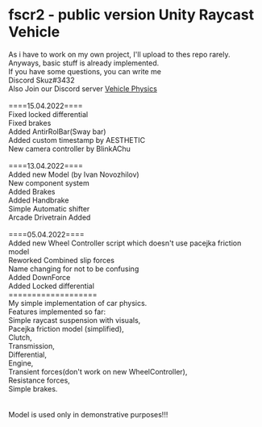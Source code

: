 # fscr2 - public version Unity Raycast Vehicle 
As i have to work on my own project, I'll upload to thes repo rarely. Anyways, basic stuff is already implemented. <br>If you have some questions, you can write me<br> Discord Skuz#3432<br>
Also Join our Discord server <a href="https://discord.gg/U2rcepWvuu">Vehicle Physics</a>
<br><br>
====15.04.2022====<br>
Fixed locked differential<br>
Fixed brakes<br>
Added AntirRolBar(Sway bar)<br>
Added custom timestamp by AESTHETIC<br>
New camera controller by BlinkAChu<br><br>
====13.04.2022====<br>
Added new Model (by Ivan Novozhilov)<br> 
New component system<br>
Added Brakes<br>
Added Handbrake<br>
Simple Automatic shifter<br>
Arcade Drivetrain Added<br><br>
====05.04.2022====<br>
Added new Wheel Controller script which doesn't use pacejka friction model<br>
Reworked Combined slip forces<br>
Name changing for not to be confusing<br>
Added DownForce<br>
Added Locked differential<br>
===================<br>
My simple implementation of car physics. <br>
Features implemented so far: <br>
Simple raycast suspension with visuals, <br>
Pacejka friction model (simplified), <br>
Clutch,  <br>
Transmission, <br>
Differential, <br>
Engine, <br>
Transient forces(don't work on new WheelController), <br>
Resistance forces, <br>
Simple brakes. <br>
 <br> <br>
 Model is used only in demonstrative purposes!!!

